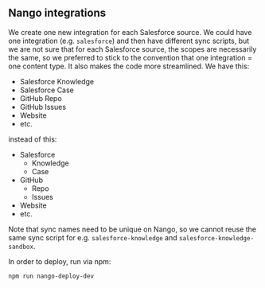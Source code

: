 ## Nango integrations

We create one new integration for each Salesforce source. We could have one integration (e.g. `salesforce`) and then have different sync scripts, but we are not sure that for each Salesforce source, the scopes are necessarily the same, so we preferred to stick to the convention that one integration = one content type. It also makes the code more streamlined. We have this:

- Salesforce Knowledge
- Salesforce Case
- GitHub Repo
- GitHub Issues
- Website
- etc.

instead of this:

- Salesforce
  - Knowledge
  - Case
- GitHub
  - Repo
  - Issues
- Website
- etc.

Note that sync names need to be unique on Nango, so we cannot reuse the same sync script for e.g. `salesforce-knowledge` and `salesforce-knowledge-sandbox`.

In order to deploy, run via npm:

```
npm run nango-deploy-dev
```

